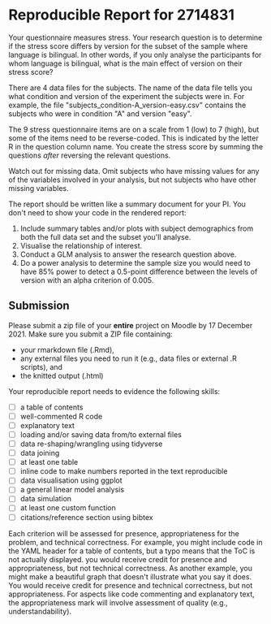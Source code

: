 Reproducible Report for 2714831
=========================================

Your questionnaire measures stress. Your research question is to determine if the stress score differs by version for the subset of the sample where language is bilingual. In other words, if you only analyse the participants for whom language is bilingual, what is the main effect of version on their stress score?

There are 4 data files for the subjects. The name of the data file tells you what condition and version of the experiment the subjects were in. For example, the file "subjects_condition-A_version-easy.csv" contains the subjects who were in condition "A" and version "easy".

The 9 stress questionnaire items are on a scale from 1 (low) to 7 (high), but some of the items need to be reverse-coded. This is indicated by the letter R in the question column name. You create the stress score by summing the questions *after* reversing the relevant questions.

Watch out for missing data. Omit subjects who have missing values for any of the variables involved in your analysis, but not subjects who have other missing variables.

The report should be written like a summary document for your PI. You don't need to show your code in the rendered report:

1. Include summary tables and/or plots with subject demographics from both the full data set and the subset you'll analyse.
2. Visualise the relationship of interest.
3. Conduct a GLM analysis to answer the research question above.
4. Do a power analysis to determine the sample size you would need to have 85% power to detect a 0.5-point difference between the levels of version with an alpha criterion of 0.005.

Submission 
----------------------------------------------

Please submit a zip file of your **entire** project on Moodle by 17 December 2021. Make sure you submit a ZIP file containing:

* your rmarkdown file (.Rmd),
* any external files you need to run it (e.g., data files or external .R scripts), and
* the knitted output (.html)

Your reproducible report needs to evidence the following skills:

* [ ] a table of contents
* [ ] well-commented R code
* [ ] explanatory text
* [ ] loading and/or saving data from/to external files
* [ ] data re-shaping/wrangling using tidyverse
* [ ] data joining
* [ ] at least one table
* [ ] inline code to make numbers reported in the text reproducible
* [ ] data visualisation using ggplot
* [ ] a general linear model analysis
* [ ] data simulation
* [ ] at least one custom function
* [ ] citations/reference section using bibtex

Each criterion will be assessed for presence, appropriateness for the problem, and technical correctness. For example, you might include code in the YAML header for a table of contents, but a typo means that the ToC is not actually displayed. you would receive credit for presence and appropriateness, but not technical correctness. As another example, you might make a beautiful graph that doesn't illustrate what you say it does. You would receive credit for presence and technical correctness, but not appropriateness. For aspects like code commenting and explanatory text, the appropriateness mark will involve assessment of quality (e.g., understandability).
